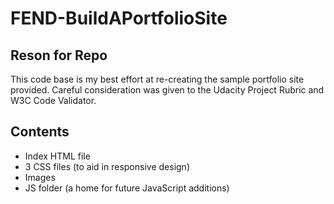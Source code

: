 # FEND-BuildAPortfolioSite

## Reson for Repo

  This code base is my best effort at re-creating the sample portfolio site provided. Careful consideration was given to the Udacity Project Rubric and W3C Code Validator.
  
## Contents

  - Index HTML file
  - 3 CSS files (to aid in responsive design)
  - Images
  - JS folder (a home for future JavaScript additions)
